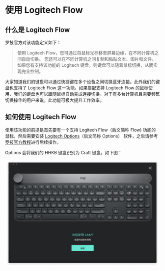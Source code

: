 # 使用 Logitech Flow
## 什么是 Logitech Flow
罗技官方对该功能定义如下：
> 使用 Logitech Flow，您可通过将鼠标光标移至屏幕边缘，在不同计算机之间自动切换。 您还可以在不同计算机之间复制和粘贴文本、图片和文件。 如果您有支持该功能的 Logitech 键盘，则键盘可以随着鼠标切换，从而实现完全控制。

大家知道我们的键盘可以通过快捷键在多个设备之间切换蓝牙连接。此外我们的键盘也支持了 Logitech Flow 这一功能。如果搭配支持 Logitech Flow 的鼠标使用，我们的键盘也可以跟随鼠标自动完成连接切换。对于有多台计算机且需要频繁切换操作的用户来说，此功能可极大提升工作效率。
## 如何使用 Logitech Flow
使用该功能的前提是首先要有一个支持 Logitech Flow（后文简称 Flow) 功能的鼠标，然后需要安装 [Logitech Options](https://support.logi.com/hc/zh-cn/articles/360025297893)（后文简称 Options） 软件，之后请参考[罗技官方教程](https://support.logi.com/hc/zh-cn/articles/360023188134)进行后续操作。 

Options 会将我们的 HHKB 键盘识别为 Craft 键盘。如下图：

![Craft](../images/craft_keyboard.jpg)
